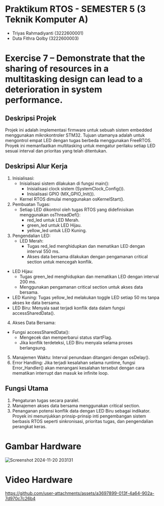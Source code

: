 # Praktikum RTOS - SEMESTER 5 (3 Teknik Komputer A)
- Triyas Rahmadiyanti (3222600001)
- Duta Fithra Qolby (3222600003)
# Exercise 7 – Demonstrate that the sharing of resources in a multitasking design can lead to a deterioration in system performance.

## Deskripsi Projek
Projek ini adalah implementasi firmware untuk sebuah sistem embedded menggunakan mikrokontroler STM32. 
Tujuan utamanya adalah untuk mengontrol empat LED dengan tugas berbeda menggunakan FreeRTOS. 
Proyek ini memanfaatkan multitasking untuk mengatur perilaku setiap LED sesuai interval dan prioritas yang telah ditentukan.

## Deskripsi Alur Kerja
1. Inisialisasi:
   - Inisialisasi sistem dilakukan di fungsi main():
     - Inisialisasi clock sistem (SystemClock_Config()).
     - Inisialisasi GPIO (MX_GPIO_Init()).
   - Kernel RTOS dimulai menggunakan osKernelStart().
2. Pembuatan Tugas:
   - Setiap LED dikontrol oleh tugas RTOS yang didefinisikan menggunakan osThreadDef():
     - red_led untuk LED Merah.
     - green_led untuk LED Hijau.
     - yellow_led untuk LED Kuning.
3. Pengendalian LED:
   - LED Merah:
     - Tugas red_led menghidupkan dan mematikan LED dengan interval 550 ms.
     - Akses data bersama dilakukan dengan pengamanan critical section untuk mencegah konflik.
  - LED Hijau:
    - Tugas green_led menghidupkan dan mematikan LED dengan interval 200 ms.
    - Menggunakan pengamanan critical section untuk akses data bersama.
  - LED Kuning: Tugas yellow_led melakukan toggle LED setiap 50 ms tanpa akses ke data bersama.
  - LED Biru: Menyala saat terjadi konflik data dalam fungsi accessSharedData().
4. Akses Data Bersama:
  - Fungsi accessSharedData():
    - Mengecek dan memperbarui status startFlag.
    - Jika konflik terdeteksi, LED Biru menyala selama proses berlangsung.
5. Manajemen Waktu: Interval penundaan ditangani dengan osDelay().
6. Error Handling: Jika terjadi kesalahan selama runtime, fungsi Error_Handler() akan menangani kesalahan tersebut dengan cara mematikan interrupt dan masuk ke infinite loop.

## Fungsi Utama
1. Pengaturan tugas secara paralel.
2. Manajemen akses data bersama menggunakan critical section.
3. Penanganan potensi konflik data dengan LED Biru sebagai indikator.
Proyek ini menunjukkan prinsip-prinsip inti pengembangan sistem berbasis RTOS seperti sinkronisasi, prioritas tugas, dan pengendalian perangkat keras.

# Gambar Hardware
![Screenshot 2024-11-20 203131](https://github.com/user-attachments/assets/ffd3f769-3096-49b2-be6d-dc6c2d8841e7)

# Video Hardware

https://github.com/user-attachments/assets/a3697899-013f-4a64-902a-7d970c7c26b4
